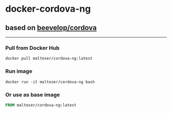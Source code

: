 # docker-cordova-ng

## based on [beevelop/cordova](https://github.com/beevelop/docker-cordova)

----
### Pull from Docker Hub
```
docker pull malteser/cordova-ng:latest
```

### Run image
```
docker run -it malteser/cordova-ng bash
```

### Or use as base image
```Dockerfile
FROM malteser/cordova-ng:latest
```

